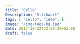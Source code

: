 ```yaml
---
title: "Cello"
Description: "Stichwort"
tags: [ "cello", "idee", ]
image: "/img/tags-bg.jpg"
date: 2017-10-22T22:08:24+02:00
draft: false
---
```


